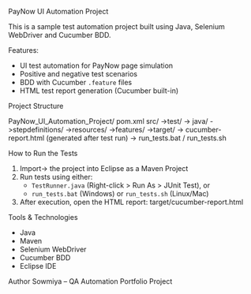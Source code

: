 PayNow UI Automation Project

This is a sample test automation project built using Java, Selenium WebDriver and Cucumber BDD.

Features:
- UI test automation for PayNow page simulation
- Positive and negative test scenarios
- BDD with Cucumber `.feature` files
- HTML test report generation (Cucumber built-in)

Project Structure

PayNow_UI_Automation_Project/
pom.xml
src/
   ->test/
        -> java/
               ->stepdefinitions/
        ->resources/
               ->features/
   ->target/
      -> cucumber-report.html (generated after test run)
       -> run_tests.bat / run_tests.sh


How to Run the Tests

1. Import-> the project into Eclipse as a Maven Project
2. Run tests using either:
   - `TestRunner.java` (Right-click > Run As > JUnit Test), or
   - `run_tests.bat` (Windows) or `run_tests.sh` (Linux/Mac)
3. After execution, open the HTML report:
	target/cucumber-report.html


Tools & Technologies
- Java
- Maven
- Selenium WebDriver
- Cucumber BDD
- Eclipse IDE

Author
Sowmiya – QA Automation Portfolio Project
